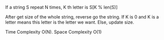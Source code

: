 If a string S repeat N times, K th letter is S[K % len(S)]


After get size of the whole string, reverse go the string. If K is 0 and K is a letter means this letter is the letter we want.
Else, update size.

Time Complexity O(N). Space Complexity O(1)
